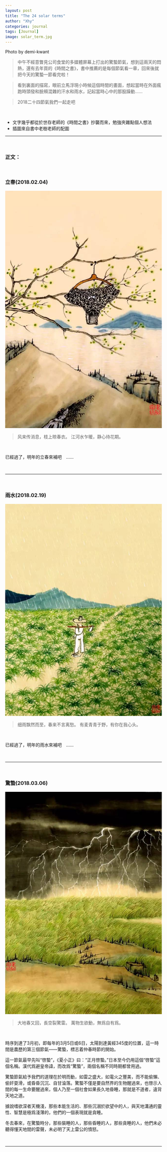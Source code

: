 ```yaml
---
layout: post
title: "The 24 solar terms"
author: "Xhy"
categories: journal
tags: [Journal]
image: solar_term.jpg
---
```


Photo by demi-kwant

>中午不經意瞥見公司食堂的多媒體屏幕上打出的驚蟄節氣，想到這兩天的悶熱，還有去年買的《時間之書》，書中推薦的是每個節氣看一章，回來後就把今天的驚蟄一節看完啦！

>看到裏面的描寫，眼前立馬浮現小時候這個時間的畫面，想起當時在外面瘋跑時頭發和臉頰混雜的汗水和雨水，記起當時心中的那股躁動……　

>2018二十四節氣我們一起走吧

<br />

- 文字幾乎都從於世存老師的《時間之書》抄襲而來，勉強夾雜點個人想法
- 插圖來自書中老樹老師的配圖

---

<br />

### 正文：

<br />

### 立春(2018.02.04)
![](/assets/img/lichun.jpg)
>风来传消息，枝上晾春衣。 江河水乍暖，静心待花期。

<br />

已經過了，明年的立春來補吧　……

<br />

---

<br />

### 雨水(2018.02.19)
![](/assets/img/yushui.jpg)
>细雨飘然而至，春来不言离愁。 有麦青青于野，有你在我心头。

<br />

已經過了，明年的雨水來補吧　……

<br />

---

<br />

### 驚蟄(2018.03.06)
![](/assets/img/jingzhe.jpg)
>大地春又回，長空裂驚雷。 萬物生欲動，無爲自有爲。

<br />

時序到達了3月初，即每年的3月5日或6日，太陽到達黃經345度的位置，這一時間是農歷的第三個節氣——驚蟄，標志着仲春時節的開始。

這一節氣最早先叫“啓蟄”，《夏小正》曰：“正月啓蟄。”日本至今仍用這個“啓蟄”這個名稱。漢代爲避皇帝諱，而改爲“驚蟄”，兩個名稱不同時期都曾用過。

驚蟄節氣給予我們的道理在於明而動，如雷之盛大，如電火之豐美，而不能偷懶、偷奸耍滑，或昏昏沉沉、自甘淪落。驚蟄不僅是要自然界的生物醒過來，也啓示人間的每一生命要醒過來，個人乃至一個社會如果長久地昏睡，那就是不道者，違背天地之道。

據說嗜欲深者天機淺，那些本能生活的、那些沉溺於欲望中的人，與天地溝通的靈性、智慧是極爲淺薄的，他們的一個表現就是貪睡。

冬去春來，在驚蟄時分，那些裝睡的人，那些昏睡的人，那些貪睡的人，他們未必聽得懂天地間的雷聲，未必明了天上雷公的憤怒。


<br />

---
